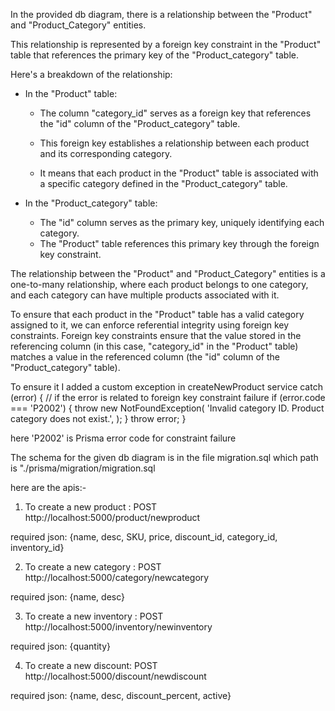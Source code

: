 <!-- Ans 1. => -->

In the provided db diagram, there is a relationship between the "Product" and "Product_Category" entities.

This relationship is represented by a foreign key constraint in the "Product" table that references the primary key of the "Product_category" table.

Here's a breakdown of the relationship:

- In the "Product" table:

  - The column "category_id" serves as a foreign key that references the "id" column of the "Product_category" table.

  - This foreign key establishes a relationship between each product and its corresponding category.

  - It means that each product in the "Product" table is associated with a specific category defined in the "Product_category" table.

- In the "Product_category" table:
  - The "id" column serves as the primary key, uniquely identifying each category.
  - The "Product" table references this primary key through the foreign key constraint.

The relationship between the "Product" and "Product_Category" entities is a one-to-many relationship, where each product belongs to one category, and each category can have multiple products associated with it.

<!-- Ans 2. => -->

To ensure that each product in the "Product" table has a valid category assigned to it,
we can enforce referential integrity using foreign key constraints.
Foreign key constraints ensure that the value stored in the referencing column (in this case, "category_id" in the "Product" table) matches a value in the referenced column (the "id" column of the "Product_category" table).

To ensure it I added a custom exception in createNewProduct service
catch (error) {
// if the error is related to foreign key constraint failure
if (error.code === 'P2002') {
throw new NotFoundException(
'Invalid category ID. Product category does not exist.',
);
}
throw error;
}

here 'P2002' is Prisma error code for constraint failure

<!-- Ans 3. => -->

The schema for the given db diagram is in the file migration.sql which path is "./prisma/migration/migration.sql

<!-- I have also added some apis to create new product, category, inventory and discounts -->
<!-- Here I am using NEST framework for backend development and postgres and prisma for database handling  -->

here are the apis:-

1. To create a new product : POST
   http://localhost:5000/product/newproduct

required json: {name, desc, SKU, price, discount_id, category_id, inventory_id}

2. To create a new category : POST
   http://localhost:5000/category/newcategory

required json: {name, desc}

3. To create a new inventory : POST
   http://localhost:5000/inventory/newinventory

required json: {quantity}

4. To create a new discount: POST
   http://localhost:5000/discount/newdiscount

required json: {name, desc, discount_percent, active}

<!-- Also ensure to create .env file root folder and put there your DATABASE_URL -->
